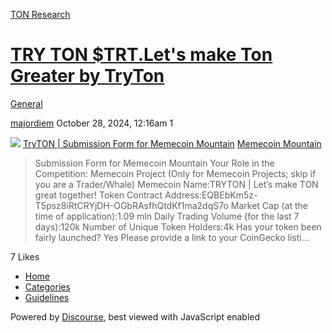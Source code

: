 [TON Research](/)

# [TRY TON $TRT.Let's make Ton Greater by TryTon](/t/try-ton-trt-lets-make-ton-greater-by-tryton/39042)

[General](/c/general/4) 

    

[majordiem](https://tonresear.ch/u/majordiem)  October 28, 2024, 12:16am  1

![](https://tonresear.ch/user_avatar/tonresear.ch/tryton/48/18474_2.png) [TryTON | Submission Form for Memecoin Mountain](https://tonresear.ch/t/tryton-submission-form-for-memecoin-mountain/38872) [Memecoin Mountain](/c/ton-memelandia/memecoin-mountain/86)

> Submission Form for Memecoin Mountain Your Role in the Competition: Memecoin Project (Only for Memecoin Projects; skip if you are a Trader/Whale) Memecoin Name:TRYTON | Let’s make TON great together! Token Contract Address:EQBEbKm5z-T5psz8iRtCRYjDH-OGbRAsfhQtdKf1ma2dqS7o Market Cap (at the time of application):1.09 mln Daily Trading Volume (for the last 7 days):120k Number of Unique Token Holders:4k Has your token been fairly launched? Yes Please provide a link to your CoinGecko listi…

  7 Likes

*   [Home](/)
*   [Categories](/categories)
*   [Guidelines](/guidelines)

Powered by [Discourse](https://www.discourse.org), best viewed with JavaScript enabled
